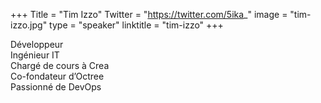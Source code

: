 +++
Title = "Tim Izzo"
Twitter = "https://twitter.com/5ika_"
image = "tim-izzo.jpg"
type = "speaker"
linktitle = "tim-izzo"
+++

Développeur <br/>
Ingénieur IT<br/>
Chargé de cours à Crea<br/>
Co-fondateur d’Octree<br/>
Passionné de DevOps<br/>
